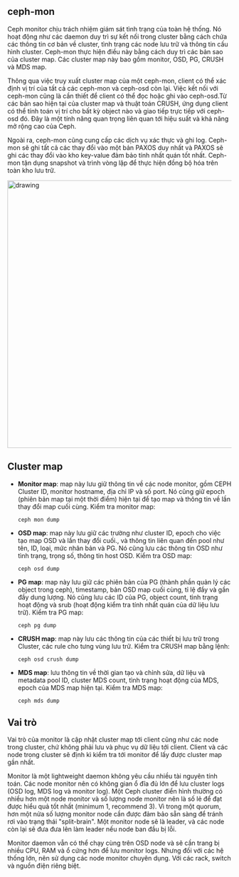 ## ceph-mon
Ceph monitor chịu trách nhiệm giám sát tình trạng của toàn hệ thống.
Nó hoạt động như các daemon duy trì sự kết nối trong cluster bằng cách chứa các thông tin cơ bản về cluster, tình trạng các node lưu trữ và thông tin cấu hình cluster.
Ceph-mon thực hiện điều này bằng cách duy trì các bản sao của cluster map. Các cluster map này bao gồm monitor, OSD, PG, CRUSH và MDS map.

Thông qua việc truy xuất cluster map của một ceph-mon, client có thể xác định vị trí của tất cả các ceph-mon và ceph-osd còn lại.
Việc kết nối với ceph-mon cũng là cần thiết để client có thể đọc hoặc ghi vào ceph-osd.Từ các bản sao hiện tại của cluster map và thuật toán CRUSH, ứng dụng client có thể tính toán vị trí cho bất kỳ object nào và giao tiếp trực tiếp với ceph-osd đó.
Đây là một tính năng quan trọng liên quan tới hiệu suất và khả năng mở rộng cao của Ceph.

Ngoài ra, ceph-mon cũng cung cấp các dịch vụ xác thực và ghi log.
Ceph-mon sẽ ghi tất cả các thay đổi vào một bản PAXOS duy nhất và PAXOS sẽ ghi các thay đổi vào kho key-value đảm bảo tính nhất quán tốt nhất.
Ceph-mon tận dụng snapshot và trình vòng lặp để thực hiện đồng bộ hóa trên toàn kho lưu trữ.

<img src="https://user-images.githubusercontent.com/83684068/128659461-df3007a9-2fb3-45ad-9548-e24a5c827135.png" alt="drawing" width="600"/>

## Cluster map
- **Monitor map**: map này lưu giữ thông tin về các node monitor, gồm CEPH Cluster ID, monitor hostname, địa chỉ IP và số port. Nó cũng giữ epoch (phiên bản map tại một thời điểm) hiện tại để tạo map và thông tin về lần thay đổi map cuối cùng. Kiểm tra monitor map:

      ceph mon dump

- **OSD map**: map này lưu giữ các trường như cluster ID, epoch cho việc tạo map OSD và lần thay đổi cuối., và thông tin liên quan đến pool như tên, ID, loại, mức nhân bản và PG. Nó cũng lưu các thông tin OSD như tình trạng, trọng số, thông tin host OSD. Kiểm tra OSD map:

      ceph osd dump

- **PG map**: map này lưu giữ các phiên bản của PG (thành phần quản lý các object trong ceph), timestamp, bản OSD map cuối cùng, tỉ lệ đầy và gần đầy dung lượng. Nó cũng lưu các ID của PG, object count, tình trạng hoạt động và srub (hoạt động kiểm tra tính nhất quán của dữ liệu lưu trữ). Kiểm tra PG map:

      ceph pg dump

- **CRUSH map**: map này lưu các thông tin của các thiết bị lưu trữ trong Cluster, các rule cho tưng vùng lưu trữ. Kiểm tra CRUSH map bằng lệnh:

      ceph osd crush dump

- **MDS map**: lưu thông tin về thời gian tạo và chỉnh sửa, dữ liệu và metadata pool ID, cluster MDS count, tình trạng hoạt động của MDS, epoch của MDS map hiện tại. Kiểm tra MDS map:

      ceph mds dump

## Vai trò
Vai trò của monitor là cập nhật cluster map tới client cũng như các node trong cluster, chứ không phải lưu và phục vụ dữ liệu tới client.
Client và các node trong cluster sẽ định kì kiểm tra tới monitor để lấy được cluster map gần nhất.

Monitor là một lightweight daemon không yêu cầu nhiều tài nguyên tính toán. Các node monitor nên có không gian ổ đĩa đủ lớn để lưu cluster logs (OSD log, MDS log và monitor log). Một Ceph cluster điển hình thường có nhiều hơn một node monitor và số lượng node monitor nên là số lẻ để đạt được hiểu quả tốt nhất (minimum 1, recommend 3). Vì trong một quorum, hơn một nửa số lượng monitor node cần được đảm bảo sẵn sàng để tránh rơi vào trạng thái "split-brain". Một monitor node sẽ là leader, và các node còn lại sẽ đưa đưa lên làm leader nếu node ban đầu bị lỗi.

Monitor daemon vẫn có thể chạy cùng trên OSD node và sẽ cần trang bị nhiều CPU, RAM và ổ cứng hơn để lưu monitor logs. Nhưng đối với các hệ thống lớn, nên sử dụng các node monitor chuyên dụng. Với các rack, switch và nguồn điện riêng biệt.
